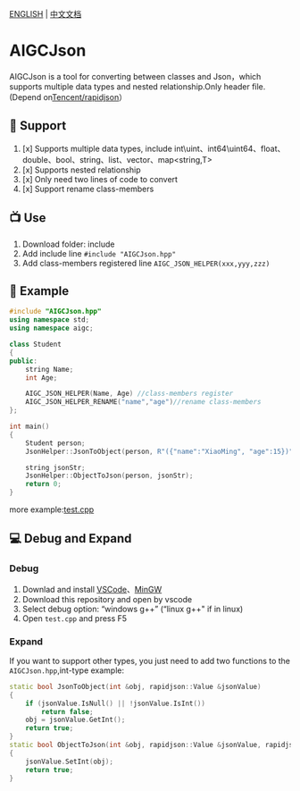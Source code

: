 [ENGLISH](https://github.com/yaronzz/AIGCJson) | [中文文档](https://github.com/yaronzz/AIGCJson/README_CN.md)

# AIGCJson
AIGCJson is a tool for converting between classes and Json，which supports multiple data types and nested relationship.Only header file.(Depend on[Tencent/rapidjson](https://github.com/Tencent/rapidjson)）

## 🍟 Support
1. [x] Supports multiple data types, include int\uint、int64\uint64、float、double、bool、string、list、vector、map<string,T>
2. [x] Supports nested relationship
3. [x] Only need two lines of code to convert
4. [x] Support rename class-members

## 📺 Use
1. Download folder: include
2. Add include line `#include "AIGCJson.hpp"`
3. Add class-members registered line `AIGC_JSON_HELPER(xxx,yyy,zzz)` 
   
## 🤖 Example
```cpp
#include "AIGCJson.hpp"
using namespace std;
using namespace aigc;

class Student
{
public:
    string Name;
    int Age;

    AIGC_JSON_HELPER(Name, Age) //class-members register
    AIGC_JSON_HELPER_RENAME("name","age")//rename class-members
};

int main()
{
    Student person;
    JsonHelper::JsonToObject(person, R"({"name":"XiaoMing", "age":15})");

    string jsonStr;
    JsonHelper::ObjectToJson(person, jsonStr);
    return 0;
}
```
more example:[test.cpp](https://github.com/yaronzz/AIGCJson/blob/master/test.cpp)

## 💻 Debug and Expand

### **Debug**
1. Downlad and install [VSCode](https://code.visualstudio.com/)、[MinGW](http://www.mingw.org/)
2. Download this repository and open by vscode
3. Select debug option: “windows g++” (“linux g++" if in linux)
4. Open `test.cpp` and press F5

### **Expand**
If you want to support other types, you just need to add two functions to the `AIGCJson.hpp`,int-type example:
```cpp
static bool JsonToObject(int &obj, rapidjson::Value &jsonValue)
{
    if (jsonValue.IsNull() || !jsonValue.IsInt())
        return false;
    obj = jsonValue.GetInt();
    return true;
}
static bool ObjectToJson(int &obj, rapidjson::Value &jsonValue, rapidjson::Document::AllocatorType &allocator)
{
    jsonValue.SetInt(obj);
    return true;
}
```